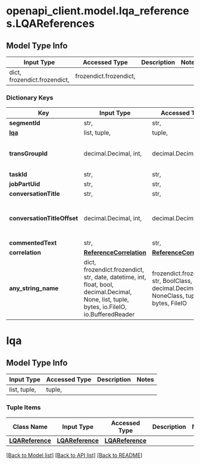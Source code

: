 # openapi_client.model.lqa_references.LQAReferences

## Model Type Info
Input Type | Accessed Type | Description | Notes
------------ | ------------- | ------------- | -------------
dict, frozendict.frozendict,  | frozendict.frozendict,  |  | 

### Dictionary Keys
Key | Input Type | Accessed Type | Description | Notes
------------ | ------------- | ------------- | ------------- | -------------
**segmentId** | str,  | str,  |  | 
**[lqa](#lqa)** | list, tuple,  | tuple,  |  | 
**transGroupId** | decimal.Decimal, int,  | decimal.Decimal,  |  | value must be a 32 bit integer
**taskId** | str,  | str,  |  | [optional] 
**jobPartUid** | str,  | str,  |  | [optional] 
**conversationTitle** | str,  | str,  |  | [optional] 
**conversationTitleOffset** | decimal.Decimal, int,  | decimal.Decimal,  |  | [optional] value must be a 32 bit integer
**commentedText** | str,  | str,  |  | [optional] 
**correlation** | [**ReferenceCorrelation**](ReferenceCorrelation.md) | [**ReferenceCorrelation**](ReferenceCorrelation.md) |  | [optional] 
**any_string_name** | dict, frozendict.frozendict, str, date, datetime, int, float, bool, decimal.Decimal, None, list, tuple, bytes, io.FileIO, io.BufferedReader | frozendict.frozendict, str, BoolClass, decimal.Decimal, NoneClass, tuple, bytes, FileIO | any string name can be used but the value must be the correct type | [optional]

# lqa

## Model Type Info
Input Type | Accessed Type | Description | Notes
------------ | ------------- | ------------- | -------------
list, tuple,  | tuple,  |  | 

### Tuple Items
Class Name | Input Type | Accessed Type | Description | Notes
------------- | ------------- | ------------- | ------------- | -------------
[**LQAReference**](LQAReference.md) | [**LQAReference**](LQAReference.md) | [**LQAReference**](LQAReference.md) |  | 

[[Back to Model list]](../../README.md#documentation-for-models) [[Back to API list]](../../README.md#documentation-for-api-endpoints) [[Back to README]](../../README.md)

